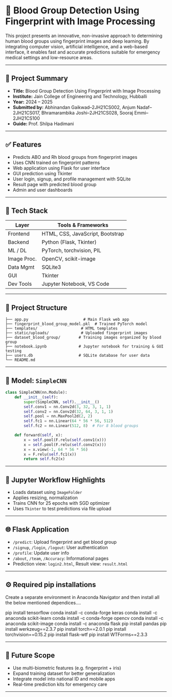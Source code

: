 # 🧬 Blood Group Detection Using Fingerprint with Image Processing

This project presents an innovative, non-invasive approach to determining human blood groups using fingerprint images and deep learning. By integrating computer vision, artificial intelligence, and a web-based interface, it enables fast and accurate predictions suitable for emergency medical settings and low-resource areas.

---

## 📘 Project Summary

- **Title:** Blood Group Detection Using Fingerprint with Image Processing
- **Institute:** Jain College of Engineering and Technology, Hubballi
- **Year:** 2024 – 2025
- **Submitted by:** Abhinandan Gaikwad–2JH21CS002, Anjum Nadaf–2JH21CS017, Bhramarambika Joshi–2JH21CS028, Sooraj Emmi–2JH21CS100
- **Guide:** Prof. Shilpa Hadimani

---

## ✅ Features

- Predicts ABO and Rh blood groups from fingerprint images
- Uses CNN trained on fingerprint patterns
- Web application using Flask for user interface
- GUI prediction using Tkinter
- User login, signup, and profile management with SQLite
- Result page with predicted blood group
- Admin and user dashboards

---

## 🧪 Tech Stack

| Layer       | Tools & Frameworks               |
| ----------- | -------------------------------- |
| Frontend    | HTML, CSS, JavaScript, Bootstrap |
| Backend     | Python (Flask, Tkinter)          |
| ML / DL     | PyTorch, torchvision, PIL        |
| Image Proc. | OpenCV, scikit-image             |
| Data Mgmt   | SQLite3                          |
| GUI         | Tkinter                          |
| Dev Tools   | Jupyter Notebook, VS Code        |

---

## 📂 Project Structure

```
├── app.py                        # Main Flask web app
├── fingerprint_blood_group_model.pkl  # Trained PyTorch model
├── templates/                   # HTML templates
├── static/uploads/              # Uploaded fingerprint images
├── dataset_blood_group/        # Training images organized by blood group
├── notebook.ipynb              # Jupyter notebook for training & GUI testing
├── users.db                    # SQLite database for user data
└── README.md
```

---

## 🧠 Model: `SimpleCNN`

```python
class SimpleCNN(nn.Module):
    def __init__(self):
        super(SimpleCNN, self).__init__()
        self.conv1 = nn.Conv2d(3, 32, 3, 1, 1)
        self.conv2 = nn.Conv2d(32, 64, 3, 1, 1)
        self.pool = nn.MaxPool2d(2, 2)
        self.fc1 = nn.Linear(64 * 56 * 56, 512)
        self.fc2 = nn.Linear(512, 8)  # For 8 blood groups

    def forward(self, x):
        x = self.pool(F.relu(self.conv1(x)))
        x = self.pool(F.relu(self.conv2(x)))
        x = x.view(-1, 64 * 56 * 56)
        x = F.relu(self.fc1(x))
        return self.fc2(x)
```

---

## 📓 Jupyter Workflow Highlights

- Loads dataset using `ImageFolder`
- Applies resizing, normalization
- Trains CNN for 25 epochs with SGD optimizer
- Uses `Tkinter` to test predictions via file upload

---

## 🌐 Flask Application

- `/predict`: Upload fingerprint and get blood group
- `/signup`, `/login`, `/logout`: User authentication
- `/profile`: Update user info
- `/about`, `/team`, `/Accuracy`: Informational pages
- Prediction view: `login2.html`, Result view: `result.html`

---

## ⚙️ Required pip installations

Create a separate environment in Anaconda Navigator and then install all the below mentioned dependices....

pip install tensorflow
conda install -c conda-forge keras
conda install -c anaconda scikit-learn
conda install -c conda-forge opencv
conda install -c anaconda scikit-image
conda install -c anaconda flask
pip install pandas
pip install werkzeug==2.3.7
pip install torch==2.0.1
pip install torchvision==0.15.2
pip install flask-wtf
pip install WTForms==2.3.3

---

## 🚀 Future Scope

- Use multi-biometric features (e.g. fingerprint + iris)
- Expand training dataset for better generalization
- Integrate model into national ID and mobile apps
- Real-time prediction kits for emergency care

---
